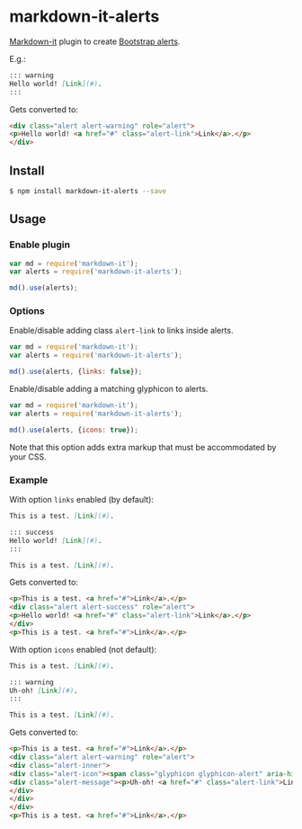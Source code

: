 # markdown-it-alerts

[Markdown-it][markdown-it] plugin to create [Bootstrap alerts][bootstrap-alerts].

E.g.:

```md
::: warning
Hello world! [Link](#).
:::
```

Gets converted to:

```html
<div class="alert alert-warning" role="alert">
<p>Hello world! <a href="#" class="alert-link">Link</a>.</p>
</div>
```


## Install

```bash
$ npm install markdown-it-alerts --save
```



## Usage


### Enable plugin

```js
var md = require('markdown-it');
var alerts = require('markdown-it-alerts');

md().use(alerts);
```


### Options

Enable/disable adding class `alert-link` to links inside alerts.

```js
var md = require('markdown-it');
var alerts = require('markdown-it-alerts');

md().use(alerts, {links: false});
```

Enable/disable adding a matching glyphicon to alerts.

```js
var md = require('markdown-it');
var alerts = require('markdown-it-alerts');

md().use(alerts, {icons: true});
```

Note that this option adds extra markup that must be accommodated by your CSS.

### Example

With option `links` enabled (by default):

```md
This is a test. [Link](#).

::: success
Hello world! [Link](#).
:::

This is a test. [Link](#).
```

Gets converted to:

```html
<p>This is a test. <a href="#">Link</a>.</p>
<div class="alert alert-success" role="alert">
<p>Hello world! <a href="#" class="alert-link">Link</a>.</p>
</div>
<p>This is a test. <a href="#">Link</a>.</p>
```

With option `icons` enabled (not default):

```md
This is a test. [Link](#).

::: warning
Uh-oh! [Link](#).
:::

This is a test. [Link](#).
```

Gets converted to:

```html
<p>This is a test. <a href="#">Link</a>.</p>
<div class="alert alert-warning" role="alert">
<div class="alert-inner">
<div class="alert-icon"><span class="glyphicon glyphicon-alert" aria-hidden="true"></span></div>
<div class="alert-message"><p>Uh-oh! <a href="#" class="alert-link">Link</a>.</p>
</div>
</div>
</div>
<p>This is a test. <a href="#">Link</a>.</p>
```


[markdown-it]: https://github.com/markdown-it/markdown-it
[bootstrap-alerts]: http://getbootstrap.com/components/#alerts